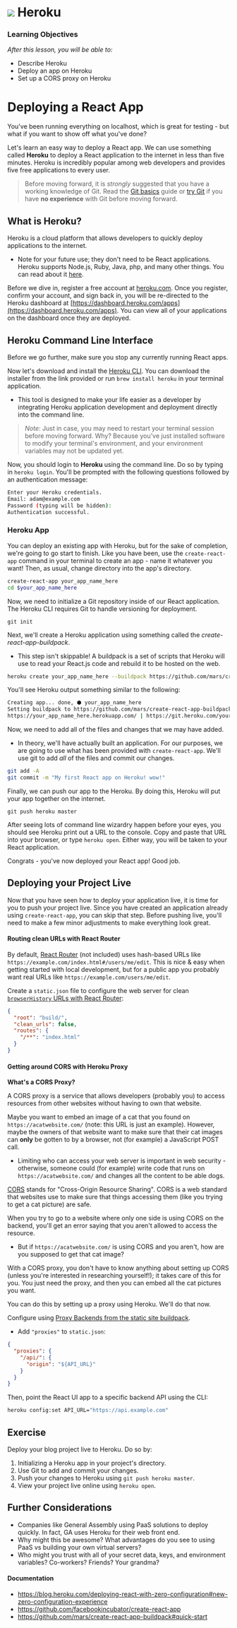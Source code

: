 # ![](https://ga-dash.s3.amazonaws.com/production/assets/logo-9f88ae6c9c3871690e33280fcf557f33.png) Heroku


### Learning Objectives
*After this lesson, you will be able to:*
- Describe Heroku
- Deploy an app on Heroku
- Set up a CORS proxy on Heroku

# Deploying a React App

You've been running everything on localhost, which is great for testing - but what if you want to show off what you've done?

Let's learn an easy way to deploy a React app. We can use something called **Heroku** to deploy a React application to the internet in less than five minutes. Heroku is incredibly popular among web developers and provides five free applications to every user.

> Before moving forward, it is _strongly_ suggested that you have a working knowledge of Git. Read the [Git basics](https://git-scm.com/book/en/v2/Getting-Started-Git-Basics) guide or [try Git](https://try.github.io/levels/1/challenges/1) if you have **no experience** with Git before moving forward.


## What is Heroku?

Heroku is a cloud platform that allows developers to quickly deploy applications to the internet.
- Note for your future use; they don't need to be React applications. Heroku supports Node.js, Ruby, Java, php, and many other things. You can read about it [here](https://devcenter.heroku.com/).

Before we dive in, register a free account at [heroku.com](https://heroku.com). Once you register, confirm your account, and sign back in, you will be re-directed to the Heroku dashboard at [https://dashboard.heroku.com/apps](https://dashboard.heroku.com/apps). You can view all of your applications on the dashboard once they are deployed.


## Heroku Command Line Interface

Before we go further, make sure you stop any currently running React apps.

Now let's download and install the [Heroku CLI](https://devcenter.heroku.com/articles/heroku-cli). You can download the installer from the link provided or run `brew install heroku` in your terminal application.
- This tool is designed to make your life easier as a developer by integrating Heroku application development and deployment directly into the command line.

> _Note_: Just in case, you may need to restart your terminal session before moving forward. Why? Because you've just installed software to modify your terminal's environment, and your environment variables may not be updated yet.


Now, you should login to **Heroku** using the command line. Do so by typing in `heroku login`. You'll be prompted with the following questions followed by an authentication message:

```bash
Enter your Heroku credentials.
Email: adam@example.com
Password (typing will be hidden):
Authentication successful.
```

### Heroku App

You can deploy an existing app with Heroku, but for the sake of completion, we're going to go start to finish. Like you have been, use the `create-react-app` command in your terminal to create an app - name it whatever you want! Then, as usual, change directory into the app's directory.

```bash
create-react-app your_app_name_here
cd $your_app_name_here
```

Now, we need to initialize a Git repository inside of our React application. The Heroku CLI requires Git to handle versioning for deployment.

```
git init
```

Next, we'll create a Heroku application using something called the *create-react-app-buildpack*.
- This step isn't skippable! A buildpack is a set of scripts that Heroku will use to read your React.js code and rebuild it to be hosted on the web.

```sh
heroku create your_app_name_here --buildpack https://github.com/mars/create-react-app-buildpack.git
```

You'll see Heroku output something similar to the following:

```sh
Creating app... done, ⬢ your_app_name_here
Setting buildpack to https://github.com/mars/create-react-app-buildpack.git... done
https://your_app_name_here.herokuapp.com/ | https://git.heroku.com/your_app_name_here.git
```

Now, we need to add all of the files and changes that we may have added.
- In theory, we'll have actually built an application. For our purposes, we are going to use what has been provided with `create-react-app`. We'll use git to add _all_ of the files and commit our changes.

```sh
git add -A
git commit -m "My first React app on Heroku! wow!"
```

Finally, we can push our app to the Heroku. By doing this, Heroku will put your app together on the internet.

```
git push heroku master
```

After seeing lots of command line wizardry happen before your eyes, you should see Heroku print out a URL to the console. Copy and paste that URL into your browser, or type `heroku open`. Either way, you will be taken to your React application.

Congrats - you've now deployed your React app! Good job.

## Deploying your Project Live

Now that you have seen how to deploy your application live, it is time for you to push your project live. Since you have created an application already using `create-react-app`, you can skip that step. Before pushing live, you'll need to make a few minor adjustments to make everything look great.

#### Routing clean URLs with React Router

By default, [React Router](https://github.com/reactjs/react-router) (not included) uses hash-based URLs like `https://example.com/index.html#/users/me/edit`. This is nice & easy when getting started with local development, but for a public app you probably want real URLs like `https://example.com/users/me/edit`.

Create a `static.json` file to configure the web server for clean [`browserHistory` URLs with React Router](https://github.com/mars/create-react-app-buildpack#routing-clean-urls):

```json
{
  "root": "build/",
  "clean_urls": false,
  "routes": {
    "/**": "index.html"
  }
}
```

#### Getting around CORS with Heroku Proxy

**What's a CORS Proxy?**

A CORS proxy is a service that allows developers (probably you) to access resources from other websites without having to own that website.

Maybe you want to embed an image of a cat that you found on `https://acatwebsite.com/` (note: this URL is just an example). However, maybe the owners of that website want to make sure that their cat images can **only** be gotten to by a browser, not (for example) a JavaScript POST call.
- Limiting who can access your web server is important in web security - otherwise, someone could (for example) write code that runs on `https://acatwebsite.com/` and changes all the content to be able dogs.

[CORS](https://developer.mozilla.org/en-US/docs/Web/HTTP/Access_control_CORS) stands for "Cross-Origin Resource Sharing". CORS is a web standard that websites use to make sure that things accessing them (like you trying to get a cat picture) are safe.

When you try to go to a website where only one side is using CORS on the backend, you'll get an error saying that you aren't allowed to access the resource.
- But if `https://acatwebsite.com/` is using CORS and you aren't, how are you supposed to get that cat image?

With a CORS proxy, you don't have to know anything about setting up CORS (unless you're interested in researching yourself!); it takes care of this for you. You just need the proxy, and then you can embed all the cat pictures you want.

You can do this by setting up a proxy using Heroku. We'll do that now.

Configure using [Proxy Backends from the static site buildpack](https://github.com/heroku/heroku-buildpack-static/blob/master/README.md#proxy-backends).

* Add `"proxies"` to `static.json`:

```json
{
  "proxies": {
    "/api/": {
      "origin": "${API_URL}"
    }
  }
}
```

Then, point the React UI app to a specific backend API using the CLI:

```bash
heroku config:set API_URL="https://api.example.com"
```

## Exercise

Deploy your blog project live to Heroku. Do so by:

1. Initializing a Heroku app in your project's directory.
2. Use Git to add and commit your changes.
3. Push your changes to Heroku using `git push heroku master`.
4. View your project live online using `heroku open`.


## Further Considerations

* Companies like General Assembly using PaaS solutions to deploy quickly. In fact, GA uses Heroku for their web front end.
* Why might this be awesome? What advantages do you see to using PaaS vs building your own virtual servers?
* Who might you trust with all of your secret data, keys, and environment variables? Co-workers? Friends? Your grandma?

#### Documentation

- https://blog.heroku.com/deploying-react-with-zero-configuration#new-zero-configuration-experience
- https://github.com/facebookincubator/create-react-app
- https://github.com/mars/create-react-app-buildpack#quick-start
